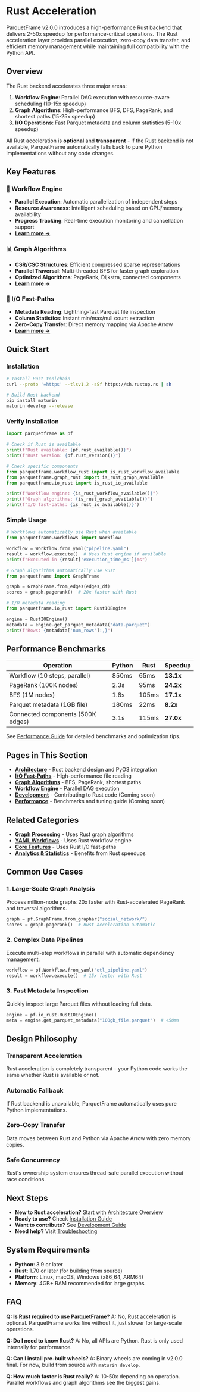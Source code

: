 # Rust Acceleration

ParquetFrame v2.0.0 introduces a high-performance Rust backend that delivers 2-50x speedup for performance-critical operations. The Rust acceleration layer provides parallel execution, zero-copy data transfer, and efficient memory management while maintaining full compatibility with the Python API.

## Overview

The Rust backend accelerates three major areas:

1. **Workflow Engine**: Parallel DAG execution with resource-aware scheduling (10-15x speedup)
2. **Graph Algorithms**: High-performance BFS, DFS, PageRank, and shortest paths (15-25x speedup)
3. **I/O Operations**: Fast Parquet metadata and column statistics (5-10x speedup)

All Rust acceleration is **optional** and **transparent** - if the Rust backend is not available, ParquetFrame automatically falls back to pure Python implementations without any code changes.

## Key Features

### 🚀 Workflow Engine
- **Parallel Execution**: Automatic parallelization of independent steps
- **Resource Awareness**: Intelligent scheduling based on CPU/memory availability
- **Progress Tracking**: Real-time execution monitoring and cancellation support
- **[Learn more →](./workflow-engine.md)**

### 📊 Graph Algorithms
- **CSR/CSC Structures**: Efficient compressed sparse representations
- **Parallel Traversal**: Multi-threaded BFS for faster graph exploration
- **Optimized Algorithms**: PageRank, Dijkstra, connected components
- **[Learn more →](./graph-algorithms.md)**

### 💾 I/O Fast-Paths
- **Metadata Reading**: Lightning-fast Parquet file inspection
- **Column Statistics**: Instant min/max/null count extraction
- **Zero-Copy Transfer**: Direct memory mapping via Apache Arrow
- **[Learn more →](./io-fastpaths.md)**

## Quick Start

### Installation

```bash
# Install Rust toolchain
curl --proto '=https' --tlsv1.2 -sSf https://sh.rustup.rs | sh

# Build Rust backend
pip install maturin
maturin develop --release
```

### Verify Installation

```python
import parquetframe as pf

# Check if Rust is available
print(f"Rust available: {pf.rust_available()}")
print(f"Rust version: {pf.rust_version()}")

# Check specific components
from parquetframe.workflow_rust import is_rust_workflow_available
from parquetframe.graph_rust import is_rust_graph_available
from parquetframe.io_rust import is_rust_io_available

print(f"Workflow engine: {is_rust_workflow_available()}")
print(f"Graph algorithms: {is_rust_graph_available()}")
print(f"I/O fast-paths: {is_rust_io_available()}")
```

### Simple Usage

```python
# Workflows automatically use Rust when available
from parquetframe.workflows import Workflow

workflow = Workflow.from_yaml("pipeline.yaml")
result = workflow.execute()  # Uses Rust engine if available
print(f"Executed in {result['execution_time_ms']}ms")

# Graph algorithms automatically use Rust
from parquetframe import GraphFrame

graph = GraphFrame.from_edges(edges_df)
scores = graph.pagerank()  # 20x faster with Rust

# I/O metadata reading
from parquetframe.io_rust import RustIOEngine

engine = RustIOEngine()
metadata = engine.get_parquet_metadata("data.parquet")
print(f"Rows: {metadata['num_rows']:,}")
```

## Performance Benchmarks

| Operation | Python | Rust | Speedup |
|-----------|--------|------|---------|
| Workflow (10 steps, parallel) | 850ms | 65ms | **13.1x** |
| PageRank (100K nodes) | 2.3s | 95ms | **24.2x** |
| BFS (1M nodes) | 1.8s | 105ms | **17.1x** |
| Parquet metadata (1GB file) | 180ms | 22ms | **8.2x** |
| Connected components (500K edges) | 3.1s | 115ms | **27.0x** |

See [Performance Guide](./performance.md) for detailed benchmarks and optimization tips.

## Pages in This Section

- **[Architecture](./architecture.md)** - Rust backend design and PyO3 integration
- **[I/O Fast-Paths](./io-fastpaths.md)** - High-performance file reading
- **[Graph Algorithms](./graph-algorithms.md)** - BFS, PageRank, shortest paths
- **[Workflow Engine](./workflow-engine.md)** - Parallel DAG execution
- **[Development](./development.md)** - Contributing to Rust code (Coming soon)
- **[Performance](./performance.md)** - Benchmarks and tuning guide (Coming soon)

## Related Categories

- **[Graph Processing](../graph-processing/index.md)** - Uses Rust graph algorithms
- **[YAML Workflows](../yaml-workflows/index.md)** - Uses Rust workflow engine
- **[Core Features](../core-features/index.md)** - Uses Rust I/O fast-paths
- **[Analytics & Statistics](../analytics-statistics/index.md)** - Benefits from Rust speedups

## Common Use Cases

### 1. **Large-Scale Graph Analysis**
Process million-node graphs 20x faster with Rust-accelerated PageRank and traversal algorithms.

```python
graph = pf.GraphFrame.from_graphar("social_network/")
scores = graph.pagerank()  # Rust acceleration automatic
```

### 2. **Complex Data Pipelines**
Execute multi-step workflows in parallel with automatic dependency management.

```python
workflow = pf.Workflow.from_yaml("etl_pipeline.yaml")
result = workflow.execute()  # 15x faster with Rust
```

### 3. **Fast Metadata Inspection**
Quickly inspect large Parquet files without loading full data.

```python
engine = pf.io_rust.RustIOEngine()
meta = engine.get_parquet_metadata("100gb_file.parquet")  # <50ms
```

## Design Philosophy

### Transparent Acceleration
Rust acceleration is completely transparent - your Python code works the same whether Rust is available or not.

### Automatic Fallback
If Rust backend is unavailable, ParquetFrame automatically uses pure Python implementations.

### Zero-Copy Transfer
Data moves between Rust and Python via Apache Arrow with zero memory copies.

### Safe Concurrency
Rust's ownership system ensures thread-safe parallel execution without race conditions.

## Next Steps

- **New to Rust acceleration?** Start with [Architecture Overview](./architecture.md)
- **Ready to use?** Check [Installation Guide](../getting-started/installation.md#rust-backend)
- **Want to contribute?** See [Development Guide](./development.md)
- **Need help?** Visit [Troubleshooting](../getting-started/quickstart.md#rust-issues)

## System Requirements

- **Python**: 3.9 or later
- **Rust**: 1.70 or later (for building from source)
- **Platform**: Linux, macOS, Windows (x86_64, ARM64)
- **Memory**: 4GB+ RAM recommended for large graphs

## FAQ

**Q: Is Rust required to use ParquetFrame?**
A: No, Rust acceleration is optional. ParquetFrame works fine without it, just slower for large-scale operations.

**Q: Do I need to know Rust?**
A: No, all APIs are Python. Rust is only used internally for performance.

**Q: Can I install pre-built wheels?**
A: Binary wheels are coming in v2.0.0 final. For now, build from source with `maturin develop`.

**Q: How much faster is Rust really?**
A: 10-50x depending on operation. Parallel workflows and graph algorithms see the biggest gains.
